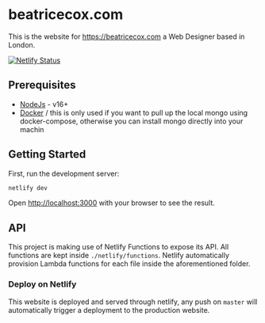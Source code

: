 # beatricecox.com

This is the website for https://beatricecox.com a Web Designer based in London.

[![Netlify Status](https://api.netlify.com/api/v1/badges/c26bf3d2-7ba8-48a8-975a-d7916a8a021f/deploy-status)](https://app.netlify.com/sites/beatricecox/deploys)

## Prerequisites

- [NodeJs](https://nodejs.org/en/) - v16+
- [Docker](https://nodejs.org/en/) / this is only used if you want to pull up the local mongo using docker-compose, otherwise you can install mongo directly into your machin

## Getting Started

First, run the development server:

```bash
netlify dev
```

Open [http://localhost:3000](http://localhost:3000) with your browser to see the result.

## API

This project is making use of Netlify Functions to expose its API. All functions are kept inside `./netlify/functions`. Netlify automatically provision Lambda functions for each file inside the aforementioned folder.

### Deploy on Netlify

This website is deployed and served through netlify, any push on `master` will automatically trigger a deployment to the production website.
